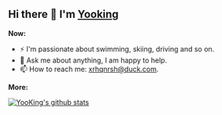 ## Hi there 👋 I'm [Yooking](http://yooking.github.io/)

**Now:**

- ⚡ I'm passionate about swimming, skiing, driving and so on.
- 💬 Ask me about anything, I am happy to help.
- 📫 How to reach me: xrhqnrsh@duck.com.

**More:**  

<p>
  <a href="https://github.com/onimur/handle-path-oz">
    <img alt="YooKing's github stats" src="https://github-readme-stats.vercel.app/api?username=YooKing&show_icons=true&hide_border=true" />
  </a>

</p>
